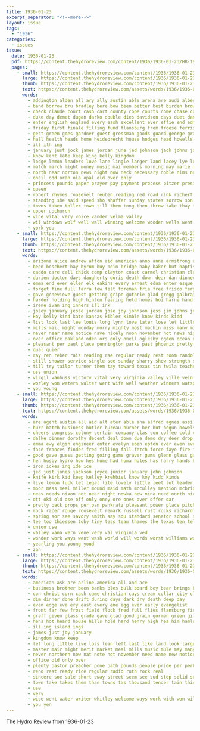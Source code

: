 ```yaml
---
title: 1936-01-23
excerpt_separator: "<!--more-->"
layout: issue
tags:
  - "1936"
categories:
  - issues
issue:
  date: 1936-01-23
  pdf: https://content.thehydroreview.com/content/1936/1936-01-23/HR-1936-01-23.pdf
  pages:
    - small: https://content.thehydroreview.com/content/1936/1936-01-23/small/HR-1936-01-23-01.jpg
      large: https://content.thehydroreview.com/content/1936/1936-01-23/large/HR-1936-01-23-01.jpg
      thumb: https://content.thehydroreview.com/content/1936/1936-01-23/thumbnails/HR-1936-01-23-01.jpg
      text: https://content.thehydroreview.com/assets/words/1936/1936-01-23/HR-1936-01-23-01.txt
      words:
        - addington alden all ary ally austin able arena are audi albert ane alfalfa author age aid ang ani art and amos ana agnes archie
        - band borrow bru bradley bere bow been better best birden browne barts both bounds binger bill boys business bout bands big bandy battles baptist battle bond back begin billie bible board bonus bank brought boucher blue ballew bonds bers bassler bollinger bowen bros bridgeport buy but boy barbara baird began barber
        - check claude court cash cart county cope courts come chase corpus chaplain case city cody christi college care carney chamber clinton can colony cape coffee crew count campus captain cotton cordial cause con cays comes collier car church comment cattle cartwright came cost caraway carel class close charlie champion carless carnegie charles christ company
        - duke day demet dugan darko double dies davidson days duet danger den daughter done ditch during does degree daughty deal dooley delma duncan death don door ded
        - enter english england every eash excellent ever effie end edmond earl economy ella evangelist ear elmer else edward
        - friday first finale filling fund flansburg from froese ferris foll ferguson few fare fresh folks flood french funny full fairfax ford friends freshman fights frances flower frank fennema for foot former fought farm far fram
        - gest green goes gardner guest gressman goods guard george grave gregg ground gardener graff game gentry gin given guthrie glass grade goose grande glad glinton garvey grand georges going gilbert
        - hall health heads home heidebrecht house hodges head howells hold hand henke has hurt high houston held had how harvey her hank hatfield hydro henry hammon hard heaven helps heres hundred hood him hamilton
        - ill ith ing
        - january just jock james jordan june jed johnson jack johns joe
        - know kent kate keep king kelly kingdom
        - lodge lemon leaders love lane lingle larger land lacey lye lunch list loss less late lot lonnie lura last lam large little logan laura leng
        - match march might money music mai members morning may marie mcbride miller monday merle matter mat mighty milam middle moritz mill mary men much myrick made means more missouri mere miss mayor murray miles many mail maude most
        - north near norton news night now neck necessary noble nims name nine ning new not nell nose numbers
        - oneil odd oran ola opal old over only
        - princess pounds paper prayer pay payment process pitzer president pleasant page pearl present pastor priday parsonage plan park past parkey parrish pass per people pennington parish pool perry person prince place pound part
        - queen
        - robert rhymes roosevelt reuben reading red road rink richert read rasor ralph ray rick riding roar rossmiller ricks rate rey role rio reid randolph round royal
        - standing she said speed sho shaffer sunday states sorrow son season second stiff solo soon smaller stockton sermons sport seo sang sud service spies shoulder smile shipp shock start sermon sedan saturday store sale school shoe scott state sens station style smith special sparks such song strong south straight severe sam sell send seas sons
        - towns taken toller town till them tong then throw take thay thurs thomas team ten than turn tennis teacher the teh times tilson texas
        - upper upchurch
        - vice vital very voice vander velma valley
        - wil windows wolf well wall winning welcome wooden wells went world weathersbee walts week want wilson word watch with williams will won western wish works west weather wind wright was walla while winter why work willie wene wales waller war wheel wide ware weatherford
        - york you
    - small: https://content.thehydroreview.com/content/1936/1936-01-23/small/HR-1936-01-23-02.jpg
      large: https://content.thehydroreview.com/content/1936/1936-01-23/large/HR-1936-01-23-02.jpg
      thumb: https://content.thehydroreview.com/content/1936/1936-01-23/thumbnails/HR-1936-01-23-02.jpg
      text: https://content.thehydroreview.com/assets/words/1936/1936-01-23/HR-1936-01-23-02.txt
      words:
        - arizona alice andrew afton aid american anno anna armstrong ask amos ayer and age austin arthur are able arms alma ard alfred all april
        - been boschert bay byrum buy bein bridge baby baker but baptist brown back barber boys bayer best bob brewer better ben brothers battle brewers balance born big bill brought ball brow brother blackman bottom basket
        - caddo care call chick comp clayton coast carmel christian clara college chop coulter carey came canyon clinton chester church cottage chairs colony child christmas city coffey creek county can court cece carver colt cope crissman coy capone come cant cedar common christia carrier carney
        - darien doctor days daugherty doris death down dear dan dinner december duet door dungan doc donald deena deen dean day dozier dewayne davis daughter done dorothy dobbins duncan
        - emma end ever ellen elk eakins every ernest edna enter esque eldon emil east evelyn eve effie eugene early eye
        - forget fine full farra few felt foreman frie free frisco ferguson frank from for friday fred finley foss ferry farm fell filling first fruit fair ford friends friend
        - gave genevieve guest getting gripe guthrie glad gregg galbraith gustine grade glimpse george griffin good
        - harder holding high hinton hearing held homes hoi harne hand hall hopewell happy hazel harvey hubbs hart home human hamilton has hydro harley hour had hamil harold hai houston harness homa helmuth husband him hosey hae her hope henke hold herndon house hands hatfield
        - irene ivan ing inners ill ink
        - josey january jesse jordan jose joy johnson jess jim johns joyce jai james jun june john jewel junior just
        - koy kelly kind kate kansas kibler kimble know kinds kidd
        - list look last lee louis long lynn love later lose let little loving lat lights lloyd latter life lips land like larger leather law lindsay letter lady late lines lima living left lands lookeba levi
        - mills mail might monday murry mighty most machin miss many missouri march mancell must maude maurine made mary mire much miles morn mcculley mccall mains matter mcfarland man milam melva marguerite men muchmore miller morning merry mayme maryan maar mae marshall money marriage
        - never near name notice nave nicely noon november not news night neighbors need new now noar north nichols neels neck northrip
        - over office oakland oden ors only oneil oglesby ogden ocean oliver old orville
        - pleasant per paul place pennington parks past phoenix pretty preacher present pack piers port post person people pas press parkhurst proper pauline perfect proud point part
        - qual quier
        - ray ren reber rais reading rae regular ready rest room randolph ruth roy robbins real robert rustin ralph reg ridge rocks reba rut rath reuben
        - still shower service single soe sunday sharry show strength simpson sister saturday second special springfield season supper straight score side sons sick spring store south she sun sam stock smile sell san safe said samples stove selling sang snyder soon sunny speaks span small smoke sylvester shall see seen supply seals suit school schultz smith sights stockton silence stoves sad send skaggs slagell scaggs shanks solo saw son say shumate sum suits
        - till try tailor turner them tay toward texas tin twila teacher tho trim than take tue trumpet the terrell tra team thirsk touch taken then thomas turn tears
        - uss union
        - virgil vanhuss victory vital very virginia valley ville vein
        - worley won waters walter went wife well weather winners watson was work with wave waiters wire way weatherford wildman warm williams walt water while wey will week wooden weeks worth
        - you young
    - small: https://content.thehydroreview.com/content/1936/1936-01-23/small/HR-1936-01-23-03.jpg
      large: https://content.thehydroreview.com/content/1936/1936-01-23/large/HR-1936-01-23-03.jpg
      thumb: https://content.thehydroreview.com/content/1936/1936-01-23/thumbnails/HR-1936-01-23-03.jpg
      text: https://content.thehydroreview.com/assets/words/1936/1936-01-23/HR-1936-01-23-03.txt
      words:
        - are agent austin all aid alt ater able ana alfred agnes assi alter aves age als arlene arms alder adams arm ann alan and
        - burr batch business butler bureau burner ber but begun bowels bones better bank boyer brown body both brother baby bonds birden big brought bonus bonnie boschert bis been best bini bill book billy boys blanchard
        - cheers congress colony certain company clas con coffee cold crites clifford cecil crystal county cream coles cutting car cap clan coker cane cleveland chief caddo care charles city clinton cant cook charlie can chapel card cash carruth class
        - dalke dinner dorothy decent deal down due demo dry deer drop davenport date dose daughter dempsey dorris daughters dip douse day director danger days dove done doubt dougherty
        - emma ewy elgin engineer enter evelyn eben epton ever even every east end ean escort
        - face frances finder fred filling fall fetch force faye fire for fender favor faith fow from first frantz frank fish funk fare free flies fun fost farms friday few full friendly ference floyd field fay farm
        - good gave guess getting going game graver gums glenn glass gas govern gold greenfield gale goes galbraith guthrie gart gift guest grady garth genevieve glad glidewell
        - hen husby hydro how hes hume had homa holes has harry hands hustler half hill hard hundred hatfield head hamilton him honor high hart highland hatch harris hold hammer hater home hosey hand henry habit hinton held her hot hon horn
        - iron ickes ing ide ice
        - jed just jones jackson joyce junior january john johnson
        - knife kirk kid keep kelley krehbiel know koy kidd kinds
        - live lemon luck let legal lite lovely little leet lot leader lee leghorn loyd laxa lodge life lester letha lesson likely look lunch losing lon las left lyle line less last les league long leona lena
        - moor mess meal miller mound maid math mcculley mention mcbride moose miles mile melba might missouri main mill mildred mapel many members miss martin may man much men mcnary mas maffie menas monday marder made moe mering most must money mules more male marie
        - nees needs nixon not near night nowka new nina need north nice news never nee nor november name newton needle now
        - ott oki old ose off only oney ore ones over offer oar
        - pretty pack props per pan pankratz pleasant power place pitch plate pass pearson poon part president past pot pat pool pie pair pont proud present pay public pond punch powder
        - rock racer rouge roosevelt remark russell rust rocks richard rose ray rawleigh round regular rey roy ramil
        - spring sor see savory smith say sou standard senator school sisson station still sewing sprout state sung sales sport shallow such sup stove start sake service shipp spark settle sylvia sir smaller special sleep session stay senna serum spies she song sister side soon sul sandin smythe standing saul style smile sherry seems sunday store score seen secret sale surprise sit small smalley south stout second
        - tee too thiessen toby tiny tess team thames the texas ten tell ton toot thomason trim tod thing toch tha tho try turn throw talkington towns than tae taken touch them tea times take ture
        - union use
        - valley vana vern vene very val virginia ved
        - wonder work ways went wash world will words worst williams wolke winters while weatherford watson was winter with why watch water weekly warm war working way weeks write week wife wile want wes walker wheat wish welch wat west wynona willman well won walter
        - yearling you young youd
        - zan
    - small: https://content.thehydroreview.com/content/1936/1936-01-23/small/HR-1936-01-23-04.jpg
      large: https://content.thehydroreview.com/content/1936/1936-01-23/large/HR-1936-01-23-04.jpg
      thumb: https://content.thehydroreview.com/content/1936/1936-01-23/thumbnails/HR-1936-01-23-04.jpg
      text: https://content.thehydroreview.com/assets/words/1936/1936-01-23/HR-1936-01-23-04.txt
      words:
        - american ask are arline america all and ace
        - business brother been banks bles bulk board bey bear brings but bible best butter buys balls beans bank bright better
        - con christ corn cash came christian cays cream collar city class come colony course cooper care cattle cane close company che crow crystal cant church coffee carry
        - dim dinner done drift during days dark dry death deep day
        - even edge eve ery east every ene egg ever early evangelist
        - front far few frost field flock fred full flies flansburg first friday famous folio fine from for friends free farewell friendly
        - graff given glass grade gave glad good grain gorman green gilbert goods grow gip getting guest gallon
        - hens hot heard house hills hold hard henry high hea him hamlet hydro hath husbands homa her had how hope hardware hidden has hand home happy
        - ill ing island ings
        - james just joy january
        - kingdom know keep
        - let long little live loss lean left last like lard look larger lodge life learn lower lay lord losing light
        - master mair might merit market meal mills music mule may many more mash mcalester main mourning much matter maize members must mass morning miles most milk made
        - never northern now nat note not november need name new notice north night news
        - office old only over
        - plenty pastor preacher pone path pounds people pride per perkins pure place pound pentecost
        - reno rest ready rice regular radio ruth rock real
        - sincere soe sale short sway street seem see sud step solid service seen saw south subject special said seed seeds sells she store sell son sermon say state sunday smith saturday stock stockton sense still seo second small
        - town take takes them than towns tas thousand tender tain thing top thomas talk texas trial try trim the times
        - use
        - very
        - wise went water writer whitley welcome ways work with won wilson west williams way wife well was walt want while windows wheat will week
        - you yen
---
```


The Hydro Review from 1936-01-23

<!--more-->

